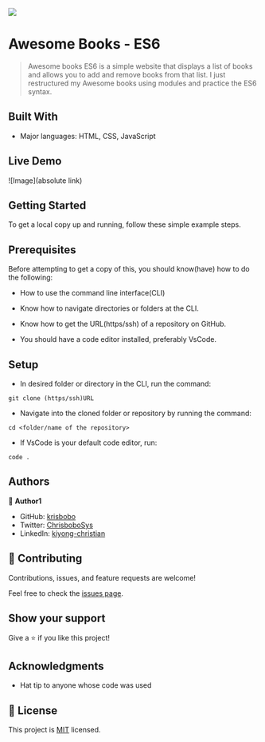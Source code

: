 ![](https://img.shields.io/badge/Microverse-blueviolet)

# Awesome Books - ES6

> Awesome books ES6 is a simple website that displays a list of books and allows you to add and remove books from that list. I just restructured my Awesome books using modules and practice the ES6 syntax.

## Built With

- Major languages: HTML, CSS, JavaScript

## Live Demo

![Image](absolute link)

## Getting Started

To get a local copy up and running, follow these simple example steps.

## Prerequisites

Before attempting to get a copy of this, you should know(have) how to do the following:

- How to use the command line interface(CLI)

- Know how to navigate directories or folders at the CLI.

- Know how to get the URL(https/ssh) of a repository on GitHub.

- You should have a code editor installed, preferably VsCode.

## Setup

- In desired folder or directory in the CLI, run the command:

`git clone (https/ssh)URL`

- Navigate into the cloned folder or repository by running the command:

`cd <folder/name of the repository>`

- If VsCode is your default code editor, run:

`code .`

## Authors

👤 **Author1**

- GitHub: [krisbobo](https://github.com/krisbobo)
- Twitter: [ChrisboboSys](https://twitter.com/ChrisboboSys)
- LinkedIn: [kiyong-christian](https://linkedin.com/in/kiyong-christian)

## 🤝 Contributing

Contributions, issues, and feature requests are welcome!

Feel free to check the [issues page](../../issues/).

## Show your support

Give a ⭐️ if you like this project!

## Acknowledgments

- Hat tip to anyone whose code was used

## 📝 License

This project is [MIT](./LICENCE) licensed.
